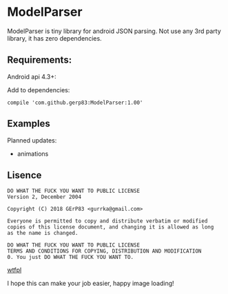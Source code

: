 # ModelParser

ModelParser is tiny library for android JSON parsing. Not use any 3rd party library, it has zero dependencies.
  
## Requirements:
Android api 4.3+:

Add to dependencies:
```
compile 'com.github.gerp83:ModelParser:1.00'
```

## Examples



Planned updates:
- animations

## Lisence

```
DO WHAT THE FUCK YOU WANT TO PUBLIC LICENSE 
Version 2, December 2004 

Copyright (C) 2018 GErP83 <gurrka@gmail.com> 

Everyone is permitted to copy and distribute verbatim or modified 
copies of this license document, and changing it is allowed as long 
as the name is changed. 

DO WHAT THE FUCK YOU WANT TO PUBLIC LICENSE 
TERMS AND CONDITIONS FOR COPYING, DISTRIBUTION AND MODIFICATION 
0. You just DO WHAT THE FUCK YOU WANT TO.
```
[wtfpl](http://www.wtfpl.net/)

I hope this can make your job easier, happy image loading!
